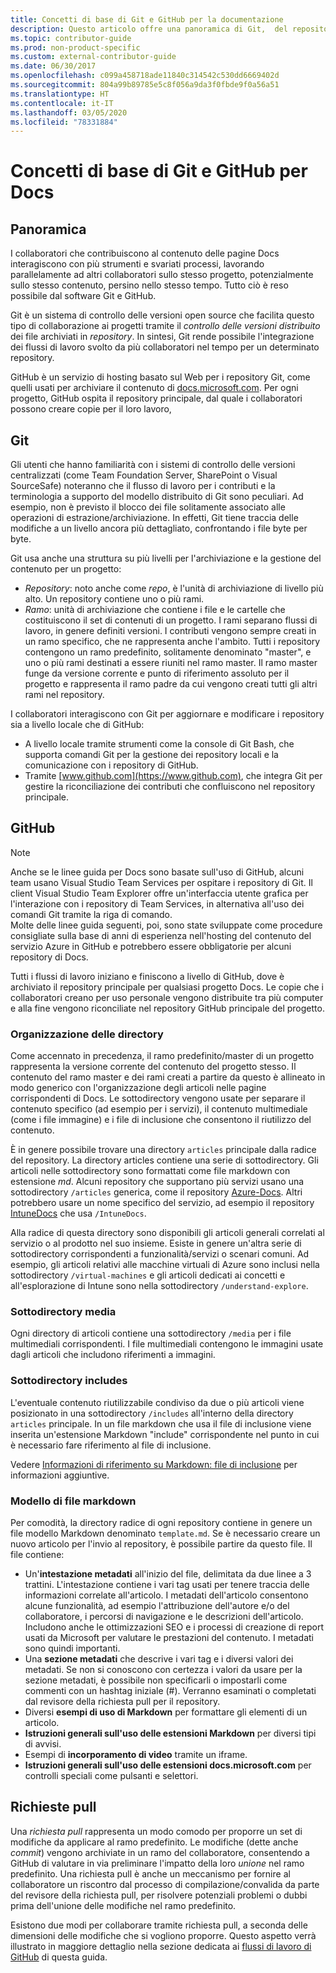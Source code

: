 ```yaml
---
title: Concetti di base di Git e GitHub per la documentazione
description: Questo articolo offre una panoramica di Git,  del repository GitHub e dell'organizzazione del contenuto, oltre alle convenzioni di denominazione usate per docs.microsoft.com.
ms.topic: contributor-guide
ms.prod: non-product-specific
ms.custom: external-contributor-guide
ms.date: 06/30/2017
ms.openlocfilehash: c099a458718ade11840c314542c530dd6669402d
ms.sourcegitcommit: 804a99b89785e5c8f056a9da3f0fbde9f0a56a51
ms.translationtype: HT
ms.contentlocale: it-IT
ms.lasthandoff: 03/05/2020
ms.locfileid: "78331884"
---
```

# <a name="git-and-github-essentials-for-docs"></a>Concetti di base di Git e GitHub per Docs

## <a name="overview"></a>Panoramica

I collaboratori che contribuiscono al contenuto delle pagine Docs interagiscono con più strumenti e svariati processi, lavorando parallelamente ad altri collaboratori sullo stesso progetto, potenzialmente sullo stesso contenuto, persino nello stesso tempo. Tutto ciò è reso possibile dal software Git e GitHub.

Git è un sistema di controllo delle versioni open source che facilita questo tipo di collaborazione ai progetti tramite il *controllo delle versioni distribuito* dei file archiviati in *repository*. In sintesi, Git rende possibile l'integrazione dei flussi di lavoro svolto da più collaboratori nel tempo per un determinato repository.

GitHub è un servizio di hosting basato sul Web per i repository Git, come quelli usati per archiviare il contenuto di [docs.microsoft.com](https://docs.microsoft.com). Per ogni progetto, GitHub ospita il repository principale, dal quale i collaboratori possono creare copie per il loro lavoro,

## <a name="git"></a>Git

Gli utenti che hanno familiarità con i sistemi di controllo delle versioni centralizzati (come Team Foundation Server, SharePoint o Visual SourceSafe) noteranno che il flusso di lavoro per i contributi e la terminologia a supporto del modello distribuito di Git sono peculiari. Ad esempio, non è previsto il blocco dei file solitamente associato alle operazioni di estrazione/archiviazione. In effetti, Git tiene traccia delle modifiche a un livello ancora più dettagliato, confrontando i file byte per byte.

Git usa anche una struttura su più livelli per l'archiviazione e la gestione del contenuto per un progetto:

- *Repository*: noto anche come *repo*, è l'unità di archiviazione di livello più alto. Un repository contiene uno o più rami.
- *Ramo*: unità di archiviazione che contiene i file e le cartelle che costituiscono il set di contenuti di un progetto. I rami separano flussi di lavoro, in genere definiti versioni. I contributi vengono sempre creati in un ramo specifico, che ne rappresenta anche l'ambito. Tutti i repository contengono un ramo predefinito, solitamente denominato "master", e uno o più rami destinati a essere riuniti nel ramo master. Il ramo master funge da versione corrente e punto di riferimento assoluto per il progetto e rappresenta il ramo padre da cui vengono creati tutti gli altri rami nel repository.

I collaboratori interagiscono con Git per aggiornare e modificare i repository sia a livello locale che di GitHub:

- A livello locale tramite strumenti come la console di Git Bash, che supporta comandi Git per la gestione dei repository locali e la comunicazione con i repository di GitHub.
- Tramite [www.github.com](https://www.github.com), che integra Git per gestire la riconciliazione dei contributi che confluiscono nel repository principale.

## <a name="github"></a>GitHub

> [!NOTE]
> Anche se le linee guida per Docs sono basate sull'uso di GitHub, alcuni team usano Visual Studio Team Services per ospitare i repository di Git. Il client Visual Studio Team Explorer offre un'interfaccia utente grafica per l'interazione con i repository di Team Services, in alternativa all'uso dei comandi Git tramite la riga di comando.
> </br>
> Molte delle linee guida seguenti, poi, sono state sviluppate come procedure consigliate sulla base di anni di esperienza nell'hosting del contenuto del servizio Azure in GitHub e potrebbero essere obbligatorie per alcuni repository di Docs.

Tutti i flussi di lavoro iniziano e finiscono a livello di GitHub, dove è archiviato il repository principale per qualsiasi progetto Docs. Le copie che i collaboratori creano per uso personale vengono distribuite tra più computer e alla fine vengono riconciliate nel repository GitHub principale del progetto.

### <a name="directory-organization"></a>Organizzazione delle directory

Come accennato in precedenza, il ramo predefinito/master di un progetto rappresenta la versione corrente del contenuto del progetto stesso. Il contenuto del ramo master e dei rami creati a partire da questo è allineato in modo generico con l'organizzazione degli articoli nelle pagine corrispondenti di Docs. Le sottodirectory vengono usate per separare il contenuto specifico (ad esempio per i servizi), il contenuto multimediale (come i file immagine) e i file di inclusione che consentono il riutilizzo del contenuto.

È in genere possibile trovare una directory `articles` principale dalla radice del repository. La directory articles contiene una serie di sottodirectory. Gli articoli nelle sottodirectory sono formattati come file markdown con estensione *md*. Alcuni repository che supportano più servizi usano una sottodirectory `/articles` generica, come il repository [Azure-Docs](https://github.com/MicrosoftDocs/Azure-Docs). Altri potrebbero usare un nome specifico del servizio, ad esempio il repository [IntuneDocs](https://github.com/MicrosoftDocs/IntuneDocs) che usa `/IntuneDocs`.

Alla radice di questa directory sono disponibili gli articoli generali correlati al servizio o al prodotto nel suo insieme. Esiste in genere un'altra serie di sottodirectory corrispondenti a funzionalità/servizi o scenari comuni. Ad esempio, gli articoli relativi alle macchine virtuali di Azure sono inclusi nella sottodirectory `/virtual-machines` e gli articoli dedicati ai concetti e all'esplorazione di Intune sono nella sottodirectory `/understand-explore`.

### <a name="media-subdirectory"></a>Sottodirectory media

Ogni directory di articoli contiene una sottodirectory `/media` per i file multimediali corrispondenti. I file multimediali contengono le immagini usate dagli articoli che includono riferimenti a immagini.

### <a name="includes-subdirectory"></a>Sottodirectory includes

L'eventuale contenuto riutilizzabile condiviso da due o più articoli viene posizionato in una sottodirectory `/includes` all'interno della directory `articles` principale. In un file markdown che usa il file di inclusione viene inserita un'estensione Markdown "include" corrispondente nel punto in cui è necessario fare riferimento al file di inclusione.

Vedere [Informazioni di riferimento su Markdown: file di inclusione](markdown-reference.md#included-markdown-files) per informazioni aggiuntive.

### <a name="markdown-file-template"></a>Modello di file markdown

Per comodità, la directory radice di ogni repository contiene in genere un file modello Markdown denominato `template.md`. Se è necessario creare un nuovo articolo per l'invio al repository, è possibile partire da questo file. Il file contiene:

- Un'**intestazione metadati** all'inizio del file, delimitata da due linee a 3 trattini. L'intestazione contiene i vari tag usati per tenere traccia delle informazioni correlate all'articolo. I metadati dell'articolo consentono alcune funzionalità, ad esempio l'attribuzione dell'autore e/o del collaboratore, i percorsi di navigazione e le descrizioni dell'articolo. Includono anche le ottimizzazioni SEO e i processi di creazione di report usati da Microsoft per valutare le prestazioni del contenuto. I metadati sono quindi importanti.
- Una **sezione metadati** che descrive i vari tag e i diversi valori dei metadati. Se non si conoscono con certezza i valori da usare per la sezione metadati, è possibile non specificarli o impostarli come commenti con un hashtag iniziale (#). Verranno esaminati o completati dal revisore della richiesta pull per il repository.
- Diversi **esempi di uso di Markdown** per formattare gli elementi di un articolo.
- **Istruzioni generali sull'uso delle estensioni Markdown** per diversi tipi di avvisi.
- Esempi di **incorporamento di video** tramite un iframe.
- **Istruzioni generali sull'uso delle estensioni docs.microsoft.com** per controlli speciali come pulsanti e selettori.

## <a name="pull-requests"></a>Richieste pull

Una *richiesta pull* rappresenta un modo comodo per proporre un set di modifiche da applicare al ramo predefinito. Le modifiche (dette anche *commit*) vengono archiviate in un ramo del collaboratore, consentendo a GitHub di valutare in via preliminare l'impatto della loro *unione* nel ramo predefinito. Una richiesta pull è anche un meccanismo per fornire al collaboratore un riscontro dal processo di compilazione/convalida da parte del revisore della richiesta pull, per risolvere potenziali problemi o dubbi prima dell'unione delle modifiche nel ramo predefinito.

Esistono due modi per collaborare tramite richiesta pull, a seconda delle dimensioni delle modifiche che si vogliono proporre. Questo aspetto verrà illustrato in maggiore dettaglio nella sezione dedicata ai [flussi di lavoro di GitHub](how-to-write-workflows-major.md) di questa guida.

<!---- Reference links for Docs landing pages, associated GitHub repositories, and related Forums matrix. ------------------>
<!---- PLEASE INSERT URLS IN ASCENDING SORT ORDER, AND REMOVE LOCALE SEGMENT FROM URLS (that is, en-us) FOR LOCALIZED FORUMS! -->
<!---- NOTE: these links are saved for future use in another/new article; no longer used above in this article --->
[Visual-Studio-Page]:(https://docs.microsoft.com/en-us/visualstudio/index)
[Visual-Studio-Repo-Internal]:(https://github.com/Microsoft/vsdocs)
[Visual-Studio-Repo-External]:(https://github.com/Microsoft/visualstudio-docs)
[Visual-Studio-SO]: (https://stackoverflow.com/search?q=Visual+Studio+2017)
[Dotnet-Page]: https://docs.microsoft.com/dotnet
[Dotnet-Core-Page]: https://docs.microsoft.com/dotnet/articles/welcome
[Dotnet-Core-Repo]: https://github.com/dotnet/docs
[EM-ATA-Land]: https://docs.microsoft.com/advanced-threat-analytics/
[EM-ATA-Repo]: https://github.com/Microsoft/ATADocs
[EM-AzureAD-Land]: https://docs.microsoft.com/active-directory/
[EM-AzureAD-Repo]: https://github.com/Azure/azure-content/tree/master/articles/active-directory/
[EM-AzureRMS-Land]: https://docs.microsoft.com/rights-management/
[EM-AzureRMS-Repo]: https://github.com/Microsoft/Azure-RMSDocs
[EM-Intune-Land]: https://docs.microsoft.com/intune/
[EM-Intune-Repo]: https://github.com/microsoft/intuneDocs
[EM-Land-Page]: https://docs.microsoft.com/enterprise-mobility/
[EM-Land-Repo]: https://github.com/Microsoft/EMDocs/
[EM-MFA-Land]: https://docs.microsoft.com/multi-factor-authentication/
[EM-MFA-Repo]: https://github.com/Azure/azure-content/tree/master/articles/multi-factor-authentication
[EM-MIM-Land]: https://docs.microsoft.com/microsoft-identity-manager/
[EM-MIM-Repo]: https://github.com/Microsoft/MIMDocs
[EM-RemoteApp-Land]: https://docs.microsoft.com/en-us/remoteapp/
[EM-RemoteApp-Repo]: https://github.com/Azure/azure-content/tree/master/articles/remoteapp
[Forum-MSDN-ATA]: https://social.technet.microsoft.com/Forums/en-US/home?forum=mata
[Forum-MSDN-AzureAD]: https://social.msdn.microsoft.com/Forums/en-US/home?forum=WindowsAzureAD
[Forum-MSDN-AzureRMS]: https://social.technet.microsoft.com/Forums/en-US/home?forum=rmsapps%2Crmscloud&filter=alltypes&sort=lastpostdesc
[Forum-MSDN-EM]: https://social.technet.microsoft.com/Forums/en-US/home?sort=relevancedesc&brandIgnore=True&searchTerm=Enterprise+Mobility
[Forum-MSDN-Intune]: https://social.technet.microsoft.com/Forums/en-us/home?category=microsoftintune
[Forum-MSDN-Main]: https://social.msdn.microsoft.com/Forums/home
[Forum-MSDN-MFA]: https://social.msdn.microsoft.com/Forums/en-US/home?forum=windowsazureactiveauthentication
[Forum-MSDN-MIM]: https://social.technet.microsoft.com/Forums/en-US/home?category=identitymanagement
[Forum-MSDN-RemoteApp]: https://social.technet.microsoft.com/Forums/en-US/home?filter=alltypes&brandIgnore=True&sort=relevancedesc&searchTerm=Azure+Remote+or+RemoteApp
[Forum-SO-AzureAD]: https://stackoverflow.com/questions/tagged/azure-active-directory
[Forum-SO-AzureRMS]: https://stackoverflow.com/questions/tagged/rights-management
[Forum-SO-Dotnet]: https://stackoverflow.com/questions/tagged/.net
[Forum-SO-Dotnet-Core]: https://stackoverflow.com/questions/tagged/.net-core
[Forum-SO-Main]: https://stackoverflow.com/tags
[Forum-SO-Intune]: https://stackoverflow.com/questions/tagged/intune
[Forum-SO-MFA]: https://stackoverflow.com/search?q=%5Bazure%5D+multi-factor
[Forum-SO-MIM]: https://stackoverflow.com/search?q=Microsoft+Identity+Manager
[Forum-SO-RemoteApp]: https://stackoverflow.com/questions/tagged/remoteapp
[Forum-TechNet-Main]: https://social.technet.microsoft.com/Forums/home
[Forum-Yammer-AzureRMS]: https://www.yammer.com/AskIPTeam
[Forum-Yammer-Main]: https://www.yammer.com/
